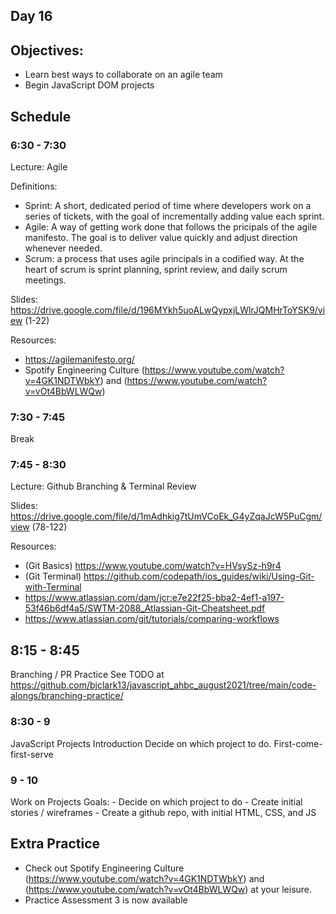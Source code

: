 ## Day 16

## Objectives:

- Learn best ways to collaborate on an agile team
- Begin JavaScript DOM projects

## Schedule

### 6:30 - 7:30

Lecture: Agile

Definitions:

- Sprint: A short, dedicated period of time where developers work on a series of tickets, with the goal of incrementally adding value each sprint.
- Agile: A way of getting work done that follows the pricipals of the agile manifesto. The goal is to deliver value quickly and adjust direction whenever needed.
- Scrum: a process that uses agile principals in a codified way. At the heart of scrum is sprint planning, sprint review, and daily scrum meetings.

Slides: https://drive.google.com/file/d/196MYkh5uoALwQypxjLWlrJQMHrToYSK9/view (1-22)

Resources:

- https://agilemanifesto.org/
- Spotify Engineering Culture (https://www.youtube.com/watch?v=4GK1NDTWbkY) and (https://www.youtube.com/watch?v=vOt4BbWLWQw)

### 7:30 - 7:45

Break

### 7:45 - 8:30

Lecture: Github Branching & Terminal Review

Slides: https://drive.google.com/file/d/1mAdhkig7tUmVCoEk_G4yZqaJcW5PuCgm/view (78-122)

Resources:

- (Git Basics) https://www.youtube.com/watch?v=HVsySz-h9r4
- (Git Terminal) https://github.com/codepath/ios_guides/wiki/Using-Git-with-Terminal
- https://www.atlassian.com/dam/jcr:e7e22f25-bba2-4ef1-a197-53f46b6df4a5/SWTM-2088_Atlassian-Git-Cheatsheet.pdf
- https://www.atlassian.com/git/tutorials/comparing-workflows

## 8:15 - 8:45
Branching / PR Practice
See TODO at https://github.com/bjclark13/javascript_ahbc_august2021/tree/main/code-alongs/branching-practice/

### 8:30 - 9

JavaScript Projects Introduction
Decide on which project to do. First-come-first-serve

### 9 - 10

Work on Projects
Goals: - Decide on which project to do - Create initial stories / wireframes - Create a github repo, with initial HTML, CSS, and JS

## Extra Practice

- Check out Spotify Engineering Culture (https://www.youtube.com/watch?v=4GK1NDTWbkY) and (https://www.youtube.com/watch?v=vOt4BbWLWQw) at your leisure.
- Practice Assessment 3 is now available
